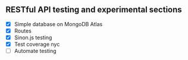 ## RESTful API testing and experimental sections

- [x] Simple database on MongoDB Atlas
- [x] Routes
- [x] Sinon.js testing
- [x] Test coverage nyc
- [ ] Automate testing
